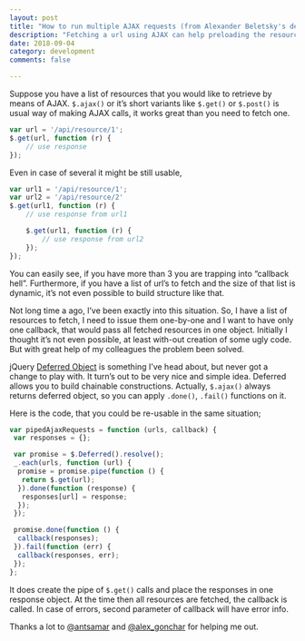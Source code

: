 ```yaml
---
layout: post
title: "How to run multiple AJAX requests (from Alexander Beletsky's development blog)"
description: "Fetching a url using AJAX can help preloading the resource. But what if one has to run AJAX requests for multiple files?"
date: 2018-09-04
category: development
comments: false

---
```


Suppose you have a list of resources that you would like to retrieve by means of AJAX. `$.ajax()` or it’s short variants like `$.get()` or `$.post()` is usual way of making AJAX calls, it works great than you need to fetch one.

```javascript
var url = '/api/resource/1';
$.get(url, function (r) {
    // use response
});
```

Even in case of several it might be still usable,

```javascript
var url1 = '/api/resource/1';
var url2 = '/api/resource/2'
$.get(url1, function (r) {
    // use response from url1

    $.get(url1, function (r) {
        // use response from url2
    });
});
```

 You can easily see, if you have more than 3 you are trapping into “callback hell”. Furthermore, if you have a list of url’s to fetch and the size of that list is dynamic, it’s not even possible to build structure like that.

Not long time a ago, I’ve been exactly into this situation. So, I have a list of resources to fetch, I need to issue them one-by-one and I want to have only one callback, that would pass all fetched resources in one object. Initially I thought it’s not even possible, at least with-out creation of some ugly code. But with great help of my colleagues the problem been solved.

jQuery [Deferred Object](http://api.jquery.com/category/deferred-object/ "The Deferred object") is something I’ve head about, but never got a change to play with. It turn’s out to be very nice and simple idea. Deferred allows you to build chainable constructions. Actually, `$.ajax()` always returns deferred object, so you can apply `.done()`, `.fail()` functions on it.

Here is the code, that you could be re-usable in the same situation;

```javascript
var pipedAjaxRequests = function (urls, callback) {
 var responses = {};

 var promise = $.Deferred().resolve();
 _.each(urls, function (url) {
  promise = promise.pipe(function () {
   return $.get(url);
  }).done(function (response) {
   responses[url] = response;
  });
 });

 promise.done(function () {
  callback(responses);
 }).fail(function (err) {
  callback(responses, err);
 });
};
```
It does create the pipe of `$.get()` calls and place the responses in one response object. At the time then all resources are fetched, the callback is called. In case of errors, second parameter of callback will have error info.

Thanks a lot to [@antsamar](http://twitter.com/antsamar) and [@alex_gonchar](http://twitter.com/alex_gonchar) for helping me out.
